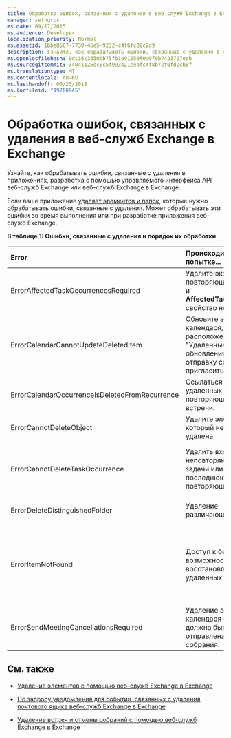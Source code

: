 ```yaml
---
title: Обработка ошибок, связанных с удаления в веб-служб Exchange в Exchange
manager: sethgros
ms.date: 09/17/2015
ms.audience: Developer
localization_priority: Normal
ms.assetid: 1bbe8507-7730-45e5-9232-c4f6fc39c2d9
description: Узнайте, как обрабатывать ошибки, связанные с удаления в приложениях, разработка с помощью управляемого интерфейса API веб-служб Exchange или веб-служб Exchange в Exchange.
ms.openlocfilehash: 0dc16c3350bb75fb1e91650f0a0f0b7423727eeb
ms.sourcegitcommit: 34041125dc8c5f993b21cebfc4f8b72f0fd2cb6f
ms.translationtype: MT
ms.contentlocale: ru-RU
ms.lasthandoff: 06/25/2018
ms.locfileid: "19760945"
---
```

# <a name="handling-deletion-related-errors-in-ews-in-exchange"></a>Обработка ошибок, связанных с удаления в веб-служб Exchange в Exchange

Узнайте, как обрабатывать ошибки, связанные с удаления в приложениях, разработка с помощью управляемого интерфейса API веб-служб Exchange или веб-служб Exchange в Exchange.
  
Если ваше приложение [удаляет элементов и папок](deleting-items-by-using-ews-in-exchange.md), которые нужно обрабатывать ошибки, связанные с удаления. Может обрабатывать эти ошибки во время выполнения или при разработке приложения веб-служб Exchange.
  
**В таблице 1: Ошибки, связанные с удаления и порядок их обработки**

|**Error**|**Происходит при попытке...**|**Обработать его с...**|
|:-----|:-----|:-----|
|ErrorAffectedTaskOccurrencesRequired  <br/> |Удалите экземпляр повторяющейся задачи и **AffectedTaskOccurrence** свойство не задано.  <br/> |Установка свойства **AffectedTaskOccurrence** и повтор попытки удаления.  <br/> |
|ErrorCalendarCannotUpdateDeletedItem  <br/> |Обновите элемент календаря, расположенный в папки "Удаленные" после обновления приведет отправку собрания пригласить участников.  <br/> |Отмена обновления или перемещение элемента календаря обратно в папку по умолчанию календаря и обновление элемента календаря.  <br/> |
|ErrorCalendarOccurrenceIsDeletedFromRecurrence  <br/> |Ссылаться на удаленных вхождения повторяющейся встречи.  <br/> |Удаление ссылки на удаленных вхождение.  <br/> |
|ErrorCannotDeleteObject  <br/> |Удалите элемент, который не может быть удалена.  <br/> |Выход попытки удаления элемента.  <br/> |
|ErrorCannotDeleteTaskOccurrence  <br/> |Удалить вхождение неповторяющейся задачи или удалить последнюю копию повторяющейся задачи.  <br/> |Удаление неповторяющейся задачи или выход пытается удалить последнюю копию повторяющейся задачи.  <br/> |
|ErrorDeleteDistinguishedFolder  <br/> |Удаление различающееся папки.  <br/> |Указывает, что папок по умолчанию удалить невозможно.  <br/> |
|ErrorItemNotFound  <br/> |Доступ к без возможности восстановления удаленных элементов.  <br/> |Удаление ссылки на элемент, когда он удаляется из хранилища. Если восстанавливается элемента, убедитесь, что снова задать необходимые ссылки на клиенте.  <br/> |
|ErrorSendMeetingCancellationsRequired  <br/> |Удаление элемента календаря без указания должна быть отправлена отмен собрания.  <br/> |Указание, что следует отмен собрания или не будут отправляться.  <br/> |
   
## <a name="see-also"></a>См. также


- [Удаление элементов с помощью веб-служб Exchange в Exchange](deleting-items-by-using-ews-in-exchange.md)
    
- [По запросу уведомления для событий, связанных с удаления почтового ящика веб-служб Exchange в Exchange](pull-notifications-for-ews-deletion-related-mailbox-events-in-exchange.md)
    
- [Удаление встреч и отмены собраний с помощью веб-служб Exchange в Exchange](how-to-delete-appointments-and-cancel-meetings-by-using-ews-in-exchange.md)
    

